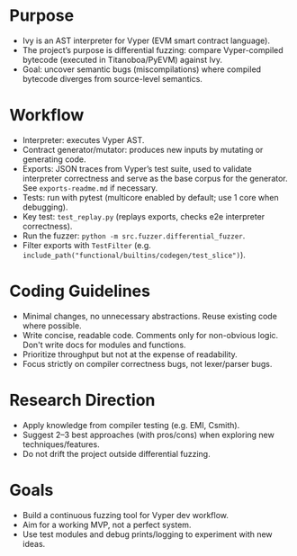 # Purpose
- Ivy is an AST interpreter for Vyper (EVM smart contract language).
- The project’s purpose is differential fuzzing: compare Vyper-compiled bytecode (executed in Titanoboa/PyEVM) against Ivy.
- Goal: uncover semantic bugs (miscompilations) where compiled bytecode diverges from source-level semantics.

# Workflow
- Interpreter: executes Vyper AST.
- Contract generator/mutator: produces new inputs by mutating or generating code.
- Exports: JSON traces from Vyper’s test suite, used to validate interpreter correctness and serve as the base corpus for the generator. See `exports-readme.md` if necessary.
- Tests: run with pytest (multicore enabled by default; use 1 core when debugging).
- Key test: `test_replay.py` (replays exports, checks e2e interpreter correctness).
- Run the fuzzer: `python -m src.fuzzer.differential_fuzzer`.
- Filter exports with `TestFilter` (e.g. `include_path("functional/builtins/codegen/test_slice")`).

# Coding Guidelines
- Minimal changes, no unnecessary abstractions. Reuse existing code where possible.
- Write concise, readable code. Comments only for non-obvious logic. Don't write docs for modules and functions.
- Prioritize throughput but not at the expense of readability.
- Focus strictly on compiler correctness bugs, not lexer/parser bugs.

# Research Direction
- Apply knowledge from compiler testing (e.g. EMI, Csmith).
- Suggest 2–3 best approaches (with pros/cons) when exploring new techniques/features.
- Do not drift the project outside differential fuzzing.

# Goals
- Build a continuous fuzzing tool for Vyper dev workflow.
- Aim for a working MVP, not a perfect system.
- Use test modules and debug prints/logging to experiment with new ideas.
